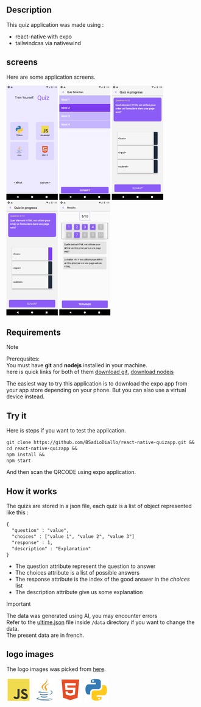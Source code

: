 ## Description

This quiz application was made using :

* react-native with expo
* tailwindcss via nativewind

## screens
Here are some application screens.
<div>
  <img src="https://github.com/BSadioDiallo/BSadioDiallo/blob/main/assets/react-native-quizapp/home.png" height="300px">
  <img src="https://github.com/BSadioDiallo/BSadioDiallo/blob/main/assets/react-native-quizapp/quiz_selection.png" height="300px">
  <img src="https://github.com/BSadioDiallo/BSadioDiallo/blob/main/assets/react-native-quizapp/not_seleccted.png" height="300px">
  <img src="https://github.com/BSadioDiallo/BSadioDiallo/blob/main/assets/react-native-quizapp/selected.png" height="300px">
  <img src="https://github.com/BSadioDiallo/BSadioDiallo/blob/main/assets/react-native-quizapp/results.png" height="300px">
</div>

## Requirements

> [!NOTE]
> Prerequsites:  
> You must have **git** and **nodejs** installed in your machine.  
> here is quick links for both of them [download git](https://git-scm.com/downloads), [download nodejs](https://nodejs.org/en/download/current)

The easiest way to try this application is to download the expo app from your app store depending on your phone.
But you can also use a virtual device instead.

## Try it
Here is steps if you want to test the application.

```
git clone https://github.com/BSadioDiallo/react-native-quizapp.git &&
cd react-native-quizapp &&
npm install &&
npm start
```

And then scan the QRCODE using expo application.

## How it works

The quizs are stored in a json file, each quiz is a list of object represented like this :  
```
{
  "question" : "value",
  "choices" : ["value 1", "value 2", "value 3"]
  "response" : 1,
  "description" : "Explanation" 
}
```

- The question attribute represent the question to answer
- The choices attribute is a list of possible answers
- The response attribute is the index of the good answer in the *choices* list
- The description attribute give us some explanation

> [!IMPORTANT]
> The data was generated using AI, you may encounter errors  
> Refer to the [ultime.json](/data/ultime.json) file inside `/data` directory if you want to change the data.  
> The present data are in french.

## logo images
The logo images was picked from [here](https://www.iconfinder.com/iconsets/logos-and-brands).

![javascript logo](/assets/icons/4373213_js_logo_logos_icon.png)
![javascript logo](/assets/icons/4373217_java_logo_logos_icon.png)
![html logo](/assets/icons/4373229_html5_logo_logos_icon.png)
![python logo](/assets/icons/4375050_logo_python_icon.png)
